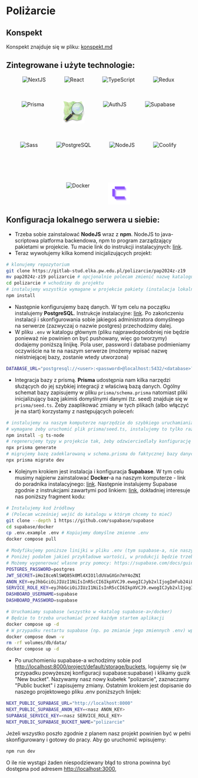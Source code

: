 # Poliżarcie

## Konspekt

Konspekt znajduje się w pliku: [konspekt.md](./konspekt.md)

## Zintegrowane i użyte technologie:

<div style="display: flex; gap: 50px; max-width: 500px; flex-wrap: wrap; justify-content: center;">
  <img src="https://www.vectorlogo.zone/logos/nextjs/nextjs-icon.svg" alt="NextJS" />
  <img src="https://www.vectorlogo.zone/logos/reactjs/reactjs-icon.svg" alt="React" />
  <img src="https://www.vectorlogo.zone/logos/typescriptlang/typescriptlang-icon.svg" alt="TypeScript" />
  <img src="https://www.vectorlogo.zone/logos/js_redux/js_redux-icon.svg" alt="Redux" />
  <img src="https://raw.githubusercontent.com/gilbarbara/logos/refs/heads/main/logos/prisma.svg" height=60 alt="Prisma" />
  <img src="https://raw.githubusercontent.com/walkxcode/dashboard-icons/refs/heads/main/svg/openstreetmap.svg" height=60 alt="OpenStreetMap" />
  <img src="https://authjs.dev/img/etc/logo-sm.webp" height=60 alt="AuthJS" />
  <img src="https://www.vectorlogo.zone/logos/supabase/supabase-icon.svg" alt="Supabase" />
  <img src="https://www.vectorlogo.zone/logos/sass-lang/sass-lang-icon.svg" alt="Sass" />
  <img src="https://www.vectorlogo.zone/logos/postgresql/postgresql-icon.svg" alt="PostgreSQL" />
  <img src="https://www.vectorlogo.zone/logos/nodejs/nodejs-icon.svg" alt="NodeJS" />
  <img src="https://raw.githubusercontent.com/gilbarbara/logos/refs/heads/main/logos/zod.svg" height=60 alt="Coolify" />
  <img src="https://www.vectorlogo.zone/logos/docker/docker-tile.svg" alt="Docker" />
  <img src="https://raw.githubusercontent.com/walkxcode/dashboard-icons/refs/heads/main/svg/coolify.svg" height=60 alt="Coolify" />
</div>

## Konfiguracja lokalnego serwera u siebie:

- Trzeba sobie zainstalować **NodeJS** wraz z **npm**.
  NodeJS to java-scriptowa platforma backendowa, npm to program zarządzający
  pakietami w projekcie. Tu macie link do instrukcji instalacyjnych: [link](https://nodejs.org/en/download/package-manager).
- Teraz wywołujemy kilka komend inicjalizujących projekt:

```sh
# klonujemy repozytorium
git clone https://gitlab-stud.elka.pw.edu.pl/polizarcie/pap2024z-z19
mv pap2024z-z19 polizarcie # opcjonalnie polecam zmienić nazwę katalogu
cd polizarcie # wchodzimy do projektu
# instalujemy wszystkie wymagane w projekcie pakiety (instalacja lokalna dla projektu)
npm install
```

- Następnie konfigurujemy bazę danych. W tym celu na początku instalujemy **PostgreSQL**. Instrukcje instalacyjne: [link](https://www.postgresql.org/download/). Po zakończeniu instalacji i skonfigurowania sobie jakiegoś administratora domyślnego na serwerze (zazwyczaj o nazwie postgres) przechodzimy dalej.
- W pliku `.env` w katalogu głównym (pliku najprawdopodobniej nie będzie ponieważ nie powinien on być pushowany, więc go tworzymy) dodajemy poniższą linijkę. Pola user, password i database podmieniamy oczywiście na te na naszym serwerze (możemy wpisać nazwę nieistniejącej bazy, zostanie wtedy utworzona)

```sh
DATABASE_URL="postgresql://<user>:<password>@localhost:5432/<database>?schema=public"
```

- Integracja bazy z prismą. **Prisma** udostępnia nam kilka narzędzi służących do jej szybkiej integracji z właściwą bazą danych. Ogólny schemat bazy zapisujemy w pliku `prisma/schema.prisma` natomiast pliki inicjalizujący bazę jakimiś domyślnymi danymi (tz. seed) znajduje się w `prisma/seed.ts`. Żeby zaaplikować zmiany w tych plikach (albo włączyć je na start) korzystamy z następujących poleceń:

```sh
# instalujemy na naszym komputerze naprzędzie do szybkiego uruchamiania plików .ts
# wymagane żeby uruchomić plik prisma/seed.ts, instalujemy to tylko raz.
npm install -g ts-node
# regenerujemy typy w projekcie tak, żeby odzwierciedlały konfigurację schema.prisma
npx prisma generate
# migrujemy bazę zadeklarowaną w schema.prisma do faktycznej bazy danych
npx prisma migrate dev
```

- Kolejnym krokiem jest instalacja i konfiguracja **Supabase**.
  W tym celu musimy najpierw zainstalować **Docker**-a na naszym komputerze - link do poradnika instalacyjnego: [link](https://docs.docker.com/desktop/).
  Następnie instalujemy Supabase zgodnie z instrukcjami zawartymi pod linkiem: [link](https://supabase.com/docs/guides/self-hosting/docker),
  dokładniej interesuje nas poniższy fragment kodu:

```sh
# Instalujemy kod źródłowy
# (Polecam wcześniej wejść do katalogu w którym chcemy to mieć)
git clone --depth 1 https://github.com/supabase/supabase
cd supabase/docker
cp .env.example .env # Kopiujemy domyślne zmienne .env
docker compose pull
```

```sh
# Modyfikujemy poniższe linijki w pliku .env (tym supabase-a, nie naszym!)
# Poniżej podałem jakieś przykładowe wartości, w produkcji będzie trzeba ustawić inne!
# Możemy wygenerować własne przy pomocy: https://supabase.com/docs/guides/self-hosting/docker#generate-api-keys
POSTGRES_PASSWORD=postgres
JWT_SECRET=iHoI8ceNlSWQ85k0Ml4XIO1ldUVaGXGn7mY4oZNI
ANON_KEY=eyJhbGciOiJIUzI1NiIsInR5cCI6IkpXVCJ9.ewogICJyb2xlIjogImFub24iLAogICJpc3MiOiAic3VwYWJhc2UiLAogICJpYXQiOiAxNzM0NjQ5MjAwLAogICJleHAiOiAxODkyNDE1NjAwCn0.cldxy7XXdlWdZFjkGQHsA3dDEzx-lP79dCO43FDCEa0
SERVICE_ROLE_KEY=eyJhbGciOiJIUzI1NiIsInR5cCI6IkpXVCJ9.ewogICJyb2xlIjogInNlcnZpY2Vfcm9sZSIsCiAgImlzcyI6ICJzdXBhYmFzZSIsCiAgImlhdCI6IDE3MzQ2NDkyMDAsCiAgImV4cCI6IDE4OTI0MTU2MDAKfQ.zC2mOmlxiqTbDutERZklO5A17KA8ah7e5lN17TghMS4
DASHBOARD_USERNAME=supabase
DASHBOARD_PASSWORD=supabase
```

```sh
# Uruchamiamy supabase (wszystko w <katalog supabase-a>/docker)
# Będzie to trzeba uruchamiać przed każdym startem aplikacji
docker compose up -d
# W przypadku restartu supabase (np. po zmianie jego zmiennych .env) wpisujemy
docker compose down -v
rm -rf volumes/db/data/
docker compose up -d
```

- Po uruchomieniu supabase-a wchodzimy sobie pod [http://localhost:8000/project/default/storage/buckets](http://localhost:8000/project/default/storage/buckets),
  logujemy się (w przypadku powyżeszej konfiguracji supabase:supabase) i klikamy guzik "New bucket".
  Nazywamy nasz nowy kubełek "polizarcie", zaznaczamy "Public bucket" i zapisujemy zmiany.
  Ostatnim krokiem jest dopisanie do naszego projektowego pliku .env poniższych linijek:

```sh
NEXT_PUBLIC_SUPABASE_URL="http://localhost:8000"
NEXT_PUBLIC_SUPABASE_ANON_KEY=<nasz ANON_KEY>
SUPABASE_SERVICE_KEY=<nasz SERVICE_ROLE_KEY>
NEXT_PUBLIC_SUPABASE_BUCKET_NAME="polizarcie"
```

Jeżeli wszystko poszło zgodnie z planem nasz projekt powinien być w pełni skonfigurowany i gotowy do pracy. Aby go uruchomić wpisujemy:

```sh
npm run dev
```

O ile nie wystąpi żaden niespodziewany błąd to strona powinna być dostępna pod
adresem [http://localhost:3000](http://localhost:3000),
